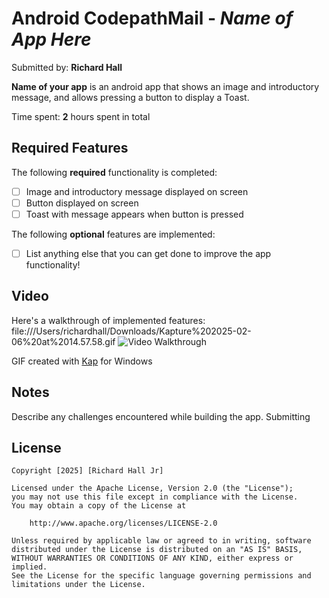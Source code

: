 # Android CodepathMail - *Name of App Here*

Submitted by: **Richard Hall**

**Name of your app** is an android app that shows an image and introductory message, and allows pressing a button to display a Toast. 

Time spent: **2** hours spent in total

## Required Features

The following **required** functionality is completed:

* [ ] Image and introductory message displayed on screen
* [ ] Button displayed on screen
* [ ] Toast with message appears when button is pressed 

The following **optional** features are implemented:

* [ ] List anything else that you can get done to improve the app functionality!

## Video

Here's a walkthrough of implemented features:
file:///Users/richardhall/Downloads/Kapture%202025-02-06%20at%2014.57.58.gif
<img src='https://i.imgur.com/RFBTbLB.gif' title='Video Walkthrough' width='' alt='Video Walkthrough' />

<!-- Replace this with whatever GIF tool you used! -->
GIF created with [Kap]([https://getkap.co/]) for Windows


## Notes

Describe any challenges encountered while building the app. Submitting

## License

    Copyright [2025] [Richard Hall Jr]

    Licensed under the Apache License, Version 2.0 (the "License");
    you may not use this file except in compliance with the License.
    You may obtain a copy of the License at

        http://www.apache.org/licenses/LICENSE-2.0

    Unless required by applicable law or agreed to in writing, software
    distributed under the License is distributed on an "AS IS" BASIS,
    WITHOUT WARRANTIES OR CONDITIONS OF ANY KIND, either express or implied.
    See the License for the specific language governing permissions and
    limitations under the License.
